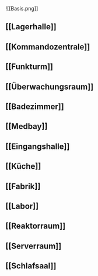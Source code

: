 
![[Basis.png]]
## [[Lagerhalle]]
## [[Kommandozentrale]]
## [[Funkturm]]
## [[Überwachungsraum]]
## [[Badezimmer]]
## [[Medbay]]
## [[Eingangshalle]]
## [[Küche]]
## [[Fabrik]]
## [[Labor]]
## [[Reaktorraum]]
## [[Serverraum]]
## [[Schlafsaal]]